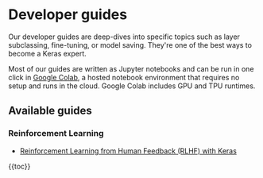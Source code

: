 # Developer guides

Our developer guides are deep-dives into specific topics such as layer subclassing, fine-tuning, or model saving.
They're one of the best ways to become a Keras expert.

Most of our guides are written as Jupyter notebooks and can be run in one click in [Google Colab](https://colab.research.google.com/notebooks/welcome.ipynb),
a hosted notebook environment that requires no setup and runs in the cloud. Google Colab includes GPU and TPU runtimes.


## Available guides

### Reinforcement Learning
- [Reinforcement Learning from Human Feedback (RLHF) with Keras](/guides/rlhf_with_keras/)

{{toc}}
